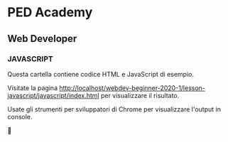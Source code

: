 # PED Academy
## Web Developer
### JAVASCRIPT 

Questa cartella contiene codice HTML e JavaScript di esempio.


Visitate la pagina [http://localhost/webdev-beginner-2020-1/lesson-javascript/javascript/index.html](http://localhost/webdev-beginner-2020-1/lesson-javascript/javascript/index.html) per visualizzare il risultato.


Usate gli strumenti per sviluppatori di Chrome per visualizzare l'output in console.


🤟
